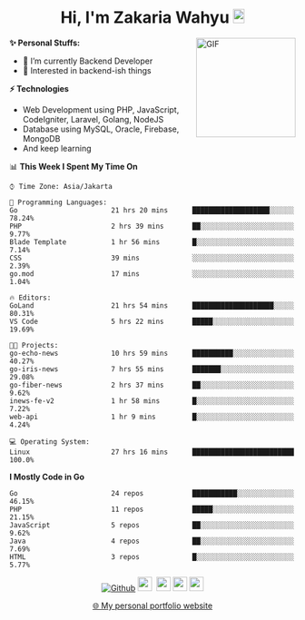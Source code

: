 <h1 align="center">Hi, I'm Zakaria Wahyu <img src="https://github.com/TheDudeThatCode/TheDudeThatCode/blob/master/Assets/Hi.gif" width="20px" height="25px"></h1>

<img align="right" alt="GIF" height="175px" src="https://www.nayakapratama.co.id/wp-content/uploads/2019/07/Website-Maintenance.gif" />

**✨ Personal Stuffs:**
- 🔭 I’m currently Backend Developer
- 🌱 Interested in backend-ish things

**⚡ Technologies**
- Web Development using PHP, JavaScript, CodeIgniter, Laravel, Golang, NodeJS
- Database using MySQL, Oracle, Firebase, MongoDB
- And keep learning

<!--START_SECTION:waka-->
📊 **This Week I Spent My Time On** 

```text
⌚︎ Time Zone: Asia/Jakarta

💬 Programming Languages: 
Go                       21 hrs 20 mins      ███████████████████░░░░░░   78.24% 
PHP                      2 hrs 39 mins       ██░░░░░░░░░░░░░░░░░░░░░░░   9.77% 
Blade Template           1 hr 56 mins        █░░░░░░░░░░░░░░░░░░░░░░░░   7.14% 
CSS                      39 mins             ░░░░░░░░░░░░░░░░░░░░░░░░░   2.39% 
go.mod                   17 mins             ░░░░░░░░░░░░░░░░░░░░░░░░░   1.04%

🔥 Editors: 
GoLand                   21 hrs 54 mins      ████████████████████░░░░░   80.31% 
VS Code                  5 hrs 22 mins       █████░░░░░░░░░░░░░░░░░░░░   19.69%

🐱‍💻 Projects: 
go-echo-news             10 hrs 59 mins      ██████████░░░░░░░░░░░░░░░   40.27% 
go-iris-news             7 hrs 55 mins       ███████░░░░░░░░░░░░░░░░░░   29.08% 
go-fiber-news            2 hrs 37 mins       ██░░░░░░░░░░░░░░░░░░░░░░░   9.62% 
inews-fe-v2              1 hr 58 mins        █░░░░░░░░░░░░░░░░░░░░░░░░   7.22% 
web-api                  1 hr 9 mins         █░░░░░░░░░░░░░░░░░░░░░░░░   4.24%

💻 Operating System: 
Linux                    27 hrs 16 mins      █████████████████████████   100.0%

```

**I Mostly Code in Go** 

```text
Go                       24 repos            ███████████░░░░░░░░░░░░░░   46.15% 
PHP                      11 repos            █████░░░░░░░░░░░░░░░░░░░░   21.15% 
JavaScript               5 repos             ██░░░░░░░░░░░░░░░░░░░░░░░   9.62% 
Java                     4 repos             ██░░░░░░░░░░░░░░░░░░░░░░░   7.69% 
HTML                     3 repos             █░░░░░░░░░░░░░░░░░░░░░░░░   5.77%

```



<!--END_SECTION:waka-->

<p align="center">
<a href="https://github.com/zakariawahyu" target="_blank"><img alt="Github" src="https://img.shields.io/badge/GitHub-%2312100E.svg?&style=for-the-badge&logo=Github&logoColor=white" /></a>
<a href="https://www.twitter.com/_zakariawahyu"><img src="https://img.shields.io/badge/twitter-%231DA1F2.svg?&style=for-the-badge&logo=twitter&logoColor=white" height=25></a> 
<a href="https://www.linkedin.com/in/zakariawahyu"><img src="https://img.shields.io/badge/linkedin-%230077B5.svg?&style=for-the-badge&logo=linkedin&logoColor=white" height=25></a> 
<a href="https://www.instagram.com/_zakariawahyu"><img src="https://img.shields.io/badge/instagram-%23E4405F.svg?&style=for-the-badge&logo=instagram&logoColor=white" height=25></a>
<a href="https://medium.com/@zakariawahyu"><img src="https://img.shields.io/badge/Medium-12100E?style=for-the-badge&logo=medium&logoColor=white" height=25></a>
</p>
<p align="center"><a href="https://www.zakariawahyu.com" target="_blank">🌐 My personal portfolio website</a></p>
